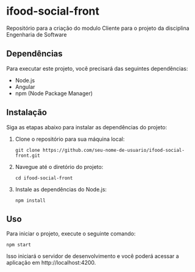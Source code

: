# ifood-social-front
Repositório para a criação do modulo Cliente para o projeto da disciplina Engenharia de Software

## Dependências
Para executar este projeto, você precisará das seguintes dependências:

- Node.js
- Angular
- npm (Node Package Manager)

## Instalação
Siga as etapas abaixo para instalar as dependências do projeto:

1. Clone o repositório para sua máquina local:
    ```
    git clone https://github.com/seu-nome-de-usuario/ifood-social-front.git
    ```

2. Navegue até o diretório do projeto:
    ```
    cd ifood-social-front
    ```

3. Instale as dependências do Node.js:
    ```
    npm install
    ```

## Uso
Para iniciar o projeto, execute o seguinte comando:
```
npm start
```

Isso iniciará o servidor de desenvolvimento e você poderá acessar a aplicação em http://localhost:4200.

